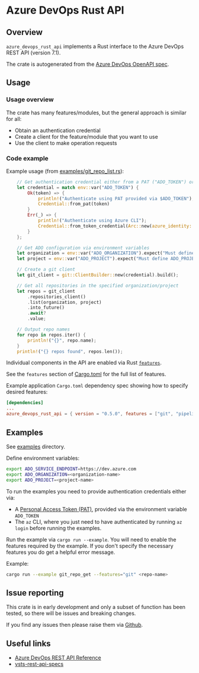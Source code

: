 # Azure DevOps Rust API

## Overview

`azure_devops_rust_api` implements a Rust interface to the Azure DevOps REST API (version 7.1).

The crate is autogenerated from the [Azure DevOps OpenAPI spec](https://github.com/MicrosoftDocs/vsts-rest-api-specs).

## Usage

### Usage overview

The crate has many features/modules, but the general approach is similar for all:

- Obtain an authentication credential
- Create a client for the feature/module that you want to use
- Use the client to make operation requests

### Code example

Example usage (from [examples/git_repo_list.rs](examples/git_repo_list.rs)):

```rust
    // Get authentication credential either from a PAT ("ADO_TOKEN") or via the az cli.
    let credential = match env::var("ADO_TOKEN") {
        Ok(token) => {
            println!("Authenticate using PAT provided via $ADO_TOKEN");
            Credential::from_pat(token)
        }
        Err(_) => {
            println!("Authenticate using Azure CLI");
            Credential::from_token_credential(Arc::new(azure_identity::AzureCliCredential {}))
        }
    };

    // Get ADO configuration via environment variables
    let organization = env::var("ADO_ORGANIZATION").expect("Must define ADO_ORGANIZATION");
    let project = env::var("ADO_PROJECT").expect("Must define ADO_PROJECT");

    // Create a git client
    let git_client = git::ClientBuilder::new(credential).build();

    // Get all repositories in the specified organization/project
    let repos = git_client
        .repositories_client()
        .list(organization, project)
        .into_future()
        .await?
        .value;

    // Output repo names
    for repo in repos.iter() {
        println!("{}", repo.name);
    }
    println!("{} repos found", repos.len());
```

Individual components in the API are enabled via Rust [`features`](https://doc.rust-lang.org/cargo/reference/features.html).

See the `features` section of [Cargo.toml](Cargo.toml) for the full list of features.

Example application `Cargo.toml` dependency spec showing how to specify desired features:

```toml
[dependencies]
...
azure_devops_rust_api = { version = "0.5.0", features = ["git", "pipelines"] }
```

## Examples

See [examples](examples/) directory.

Define environment variables:

```sh
export ADO_SERVICE_ENDPOINT=https://dev.azure.com
export ADO_ORGANIZATION=<organization-name>
export ADO_PROJECT=<project-name>
```

To run the examples you need to provide authentication credentials either via:

- A [Personal Access Token (PAT)](https://docs.microsoft.com/en-us/azure/devops/organizations/accounts/use-personal-access-tokens-to-authenticate), provided via the environment variable `ADO_TOKEN`
- The `az` CLI, where you just need to have authenticated by running `az login` before
  running the examples.

Run the example via `cargo run --example`. You will need to enable the features required
by the example.  If you don't specify the necessary features you do get a helpful error
message.

Example:

```sh
cargo run --example git_repo_get --features="git" <repo-name>
```

## Issue reporting

This crate is in early development and only a subset of function has been tested, so there will be issues and breaking changes.

If you find any issues then please raise them via [Github](https://github.com/microsoft/azure-devops-rust-api/issues).

## Useful links

- [Azure DevOps REST API Reference](https://docs.microsoft.com/en-us/rest/api/azure/devops/)
- [vsts-rest-api-specs](https://github.com/MicrosoftDocs/vsts-rest-api-specs)

